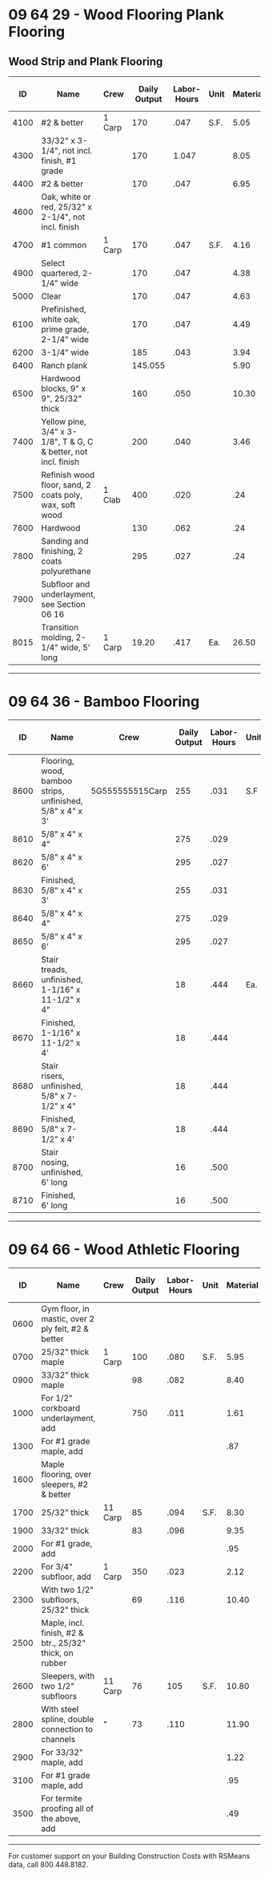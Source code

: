 # 09 64 29 - Wood Flooring Plank Flooring

## Wood Strip and Plank Flooring

| ID   | Name                                                                 | Crew   | Daily Output | Labor-Hours | Unit | Material | Labor | Equipment | Total | Total Incl O&P |
|------|----------------------------------------------------------------------|--------|--------------|-------------|------|----------|-------|-----------|-------|----------------|
| 4100 | #2 & better                                                          | 1 Carp | 170          | .047        | S.F. | 5.05     | 2.65  |           | 7.70  | 9.5            |
| 4300 | 33/32" x 3-1/4", not incl. finish, #1 grade                          |        | 170          | 1.047       |      | 8.05     | 2.65  |           | 10.70 | 12.8           |
| 4400 | #2 & better                                                          |        | 170          | .047        |      | 6.95     | 2.65  |           | 9.60  | 11.6           |
| 4600 | Oak, white or red, 25/32" x 2-1/4", not incl. finish                 |        |              |             |      |          |       |           |       |                |
| 4700 | #1 common                                                            | 1 Carp | 170          | .047        | S.F. | 4.16     | 2.65  |           | 6.81  | 8.5            |
| 4900 | Select quartered, 2-1/4" wide                                        |        | 170          | .047        |      | 4.38     | 2.65  |           | 7.03  | 8.7            |
| 5000 | Clear                                                                |        | 170          | .047        |      | 4.63     | 2.65  |           | 7.28  | 9.0            |
| 6100 | Prefinished, white oak, prime grade, 2-1/4" wide                     |        | 170          | .047        |      | 4.49     | 2.65  |           | 7.14  | 8.9            |
| 6200 | 3-1/4" wide                                                          |        | 185          | .043        |      | 3.94     | 2.43  |           | 6.37  | 7.9            |
| 6400 | Ranch plank                                                          |        | 145.055      |             |      | 5.90     | 3.11  |           | 9.01  | 11.1           |
| 6500 | Hardwood blocks, 9" x 9", 25/32" thick                               |        | 160          | .050        |      | 10.30    | 2.821 |           | 13.12 | 15.5           |
| 7400 | Yellow pine, 3/4" x 3-1/8", T & G, C & better, not incl. finish      |        | 200          | .040        |      | 3.46     | 2.25  |           | 5.71  | 7.1            |
| 7500 | Refinish wood floor, sand, 2 coats poly, wax, soft wood              | 1 Clab | 400          | .020        |      | .24      | .91   |           | 1.15  | 1.6            |
| 7600 | Hardwood                                                             |        | 130          | .062        |      | .24      | 2.81  |           | 3.05  | 4.4            |
| 7800 | Sanding and finishing, 2 coats polyurethane                          |        | 295          | .027        |      | .24      | 1.24  |           | 1.48  | 2.1            |
| 7900 | Subfloor and underlayment, see Section 06 16                         |        |              |             |      |          |       |           |       |                |
| 8015 | Transition molding, 2-1/4" wide, 5' long                             | 1 Carp | 19.20        | .417        | Ea.  | 26.50    | 23.50 |           | 50    | 64.5           |

---

# 09 64 36 - Bamboo Flooring

| ID   | Name                                                                 | Crew   | Daily Output | Labor-Hours | Unit | Material | Labor | Equipment | Total | Total Incl O&P |
|------|----------------------------------------------------------------------|--------|--------------|-------------|------|----------|-------|-----------|-------|----------------|
| 8600 | Flooring, wood, bamboo strips, unfinished, 5/8" x 4" x 3'            | 5G555555515Carp | 255 | .031 | S.F | 7.85 | 1.77 | | 9.62 | 11.3 |
| 8610 | 5/8" x 4" x 4"                                                       |        | 275          | .029        |      | 7.90     | 1.64  |           | 9.54  | 11.1           |
| 8620 | 5/8" x 4" x 6'                                                       |        | 295          | .027        |      | 2.96     | 1.53  |           | 4.49  | 5.5            |
| 8630 | Finished, 5/8" x 4" x 3'                                             |        | 255          | .031        |      | 8.35     | 1.77  |           | 10.12 | 11.8           |
| 8640 | 5/8" x 4" x 4"                                                       |        | 275          | .029        |      | 9.10     | 1.64  |           | 10.74 | 12.4           |
| 8650 | 5/8" x 4" x 6'                                                       |        | 295          | .027        |      | 4.11     | 1.53  |           | 5.64  | 6.8            |
| 8660 | Stair treads, unfinished, 1-1/16" x 11-1/2" x 4"                      |        | 18           | .444        | Ea.  | 32       | 2522222 |         | 57    | 72             |
| 8670 | Finished, 1-1/16" x 11-1/2" x 4'                                     |        | 18           | .444        |      | 80       | 25    |           | 105   | 125            |
| 8680 | Stair risers, unfinished, 5/8" x 7-1/2" x 4"                         |        | 18           | .444        |      | 40       | 25    |           | 65    | 81             |
| 8690 | Finished, 5/8" x 7-1/2" x 4'                                         |        | 18           | .444        |      | 35       | 25    | 3         | 60    | 75.5           |
| 8700 | Stair nosing, unfinished, 6' long                                    |        | 16           | .500        |      | 59.50    | 28    |           | 87.50 | 108            |
| 8710 | Finished, 6' long                                                    |        | 16           | .500        |      | 75       | 28    |           | 103   | 125            |

---

# 09 64 66 - Wood Athletic Flooring

| ID   | Name                                                                 | Crew   | Daily Output | Labor-Hours | Unit | Material | Labor | Equipment | Total | Total Incl O&P |
|------|----------------------------------------------------------------------|--------|--------------|-------------|------|----------|-------|-----------|-------|----------------|
| 0600 | Gym floor, in mastic, over 2 ply felt, #2 & better                   |        |              |             |      |          |       |           |       |                |
| 0700 | 25/32" thick maple                                                   | 1 Carp | 100          | .080        | S.F. | 5.95     | 4.50  |           | 10.45 | 13.2           |
| 0900 | 33/32" thick maple                                                   |        | 98           | .082        |      | 8.40     | 4.60  |           | 13    | 16.0           |
| 1000 | For 1/2" corkboard underlayment, add                                 |        | 750          | .011        |      | 1.61     | .60   |           | 2.28  | 2.6            |
| 1300 | For #1 grade maple, add                                              |        |              |             |      | .87      |       |           | .87   |                |
| 1600 | Maple flooring, over sleepers, #2 & better                           |        |              |             |      |          |       |           |       |                |
| 1700 | 25/32" thick                                                         | 11 Carp| 85           | .094        | S.F. | 8.30     | 5.30  |           | 13.60 | 17             |
| 1900 | 33/32" thick                                                         |        | 83           | .096        |      | 9.35     | 5.45  |           | 14.80 | 18.4           |
| 2000 | For #1 grade, add                                                    |        |              |             |      | .95      |       |           | .95   | 1.0            |
| 2200 | For 3/4" subfloor, add                                               | 1 Carp | 350          | .023        |      | 2.12     | 1.29  |           | 3.41  | 4.2            |
| 2300 | With two 1/2" subfloors, 25/32" thick                                |        | 69           | .116        |      | 10.40    | 6.55  |           | 16.95 | 21             |
| 2500 | Maple, incl. finish, #2 & btr., 25/32" thick, on rubber              |        |              |             |      |          |       |           |       |                |
| 2600 | Sleepers, with two 1/2" subfloors                                    | 11 Carp| 76           | 105         | S.F. | 10.80    | 5.95  |           | 16.75 | 20.5           |
| 2800 | With steel spline, double connection to channels                     | "      | 73           | .110        |      | 11.90    | 6.15  |           | 18.05 | 22.5           |
| 2900 | For 33/32" maple, add                                                |        |              |             |      | 1.22     |       |           | 1.22  | 1.3            |
| 3100 | For #1 grade maple, add                                              |        |              |             |      | .95      |       |           | .95   |                |
| 3500 | For termite proofing all of the above, add                           |        |              |             |      | .49      |       |           | .49   |                |

---

For customer support on your Building Construction Costs with RSMeans data, call 800.448.8182.